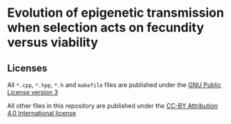 # Evolution of epigenetic transmission when selection acts on fecundity versus viability 

## Licenses
All ``*.cpp``, ``*.hpp``, ``*.h`` and ``makefile`` files are published under the [GNU Public License version 3](https://www.gnu.org/licenses/quick-guide-gplv3.html)

All other files in this repository are published under the [CC-BY Attribution 4.0 International license](https://creativecommons.org/licenses/by/4.0/legalcode) 
